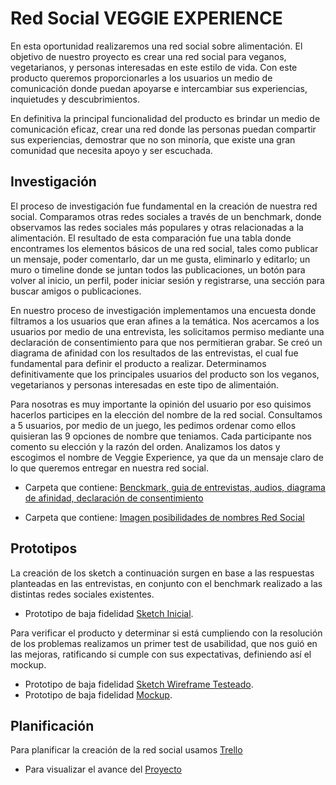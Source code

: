 # Red Social VEGGIE EXPERIENCE

En esta oportunidad realizaremos una red social sobre alimentación. El objetivo de nuestro proyecto es crear una red social para veganos, vegetarianos, y personas interesadas en este estilo de vida. Con este producto queremos proporcionarles a los usuarios un medio de comunicación donde puedan apoyarse e intercambiar sus experiencias, inquietudes y descubrimientos.

En definitiva la principal funcionalidad del producto es brindar un medio de comunicación eficaz, crear una red donde las personas puedan compartir sus experiencias, demostrar que no son minoría, que existe una gran comunidad que necesita apoyo y ser escuchada.

## Investigación

El proceso de investigación fue fundamental en la creación de nuestra red social. Comparamos otras redes sociales a través de un benchmark, donde observamos las redes sociales más populares y otras relacionadas a la alimentación. El resultado de esta comparación fue una tabla donde encontrames los elementos básicos de una red social, tales como publicar un mensaje, poder comentarlo, dar un me gusta, eliminarlo y editarlo; un muro o timeline donde se juntan todos las publicaciones, un botón para volver al inicio, un perfil, poder iniciar sesión y registrarse, una sección para buscar amigos o publicaciones. 

En nuestro proceso de investigación implementamos una encuesta donde filtramos a los usuarios que eran afines a la temática. Nos acercamos a los usuarios por medio de una entrevista, les solicitamos permiso mediante una declaración de consentimiento para que nos permitieran grabar. Se creó un diagrama de afinidad con los resultados de las entrevistas, el cual fue fundamental para definir el producto a realizar. Determinamos definitivamente que los principales usuarios del producto son los veganos, vegetarianos y personas interesadas en este tipo de alimentaión. 

Para nosotras es muy importante la opinión del usuario por eso quisimos hacerlos participes en la elección del nombre de la red social. Consultamos a 5 usuarios, por medio de un juego, les pedimos ordenar como ellos quisieran las 9 opciones de nombre que teniamos. Cada participante nos comento su elección y la razón del orden. Analizamos los datos y escogimos el nombre de Veggie Experience, ya que da un mensaje claro de lo que queremos entregar en nuestra red social.


* Carpeta que contiene: [Benckmark, guia de entrevistas, audios, diagrama de afinidad, declaración de consentimiento](https://drive.google.com/drive/folders/10PC7sWxsGPlAZs1SE-s6-VyifwZFBQRc)

* Carpeta que contiene: [Imagen posibilidades de nombres Red Social](https://drive.google.com/drive/folders/10PC7sWxsGPlAZs1SE-s6-VyifwZFBQRc)

## Prototipos

La creación de los sketch a continuación surgen en base a las respuestas planteadas en las entrevistas, en conjunto con el benchmark realizado a las distintas redes sociales existentes. 

*  Prototipo de baja fidelidad [Sketch Inicial](https://drive.google.com/drive/folders/1P6zj25AmU2KyytdrSvg0GcJsFwJAZpt8).

Para verificar el producto y determinar si está cumpliendo con la resolución de los problemas realizamos un primer test de usabilidad, que nos guió en las mejoras, ratificando si cumple con sus expectativas, definiendo así el mockup.

*  Prototipo de baja fidelidad [Sketch Wireframe Testeado](https://drive.google.com/drive/folders/1mYsvIPidBxP46oyVvPdBkuMTqZb1-Mfb).
*  Prototipo de baja fidelidad [Mockup](https://drive.google.com/drive/folders/11q7hsRxtSqNWf9ecRInxxh9zNt83EQCN).


## Planificación
Para planificar la creación de la red social usamos [Trello](https://trello.com/b/ZQH5Wn1m/proyecto-3)

* Para visualizar el avance del [Proyecto](https://milelym.github.io/scl-2018-05-bc-core-pm-socialnetwork/src/index.html)